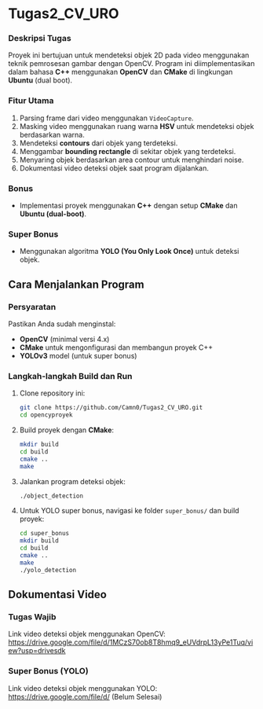# Tugas2_CV_URO

### Deskripsi Tugas
Proyek ini bertujuan untuk mendeteksi objek 2D pada video menggunakan teknik pemrosesan gambar dengan OpenCV. Program ini diimplementasikan dalam bahasa **C++** menggunakan **OpenCV** dan **CMake** di lingkungan **Ubuntu** (dual boot).

### Fitur Utama
1. Parsing frame dari video menggunakan `VideoCapture`.
2. Masking video menggunakan ruang warna **HSV** untuk mendeteksi objek berdasarkan warna.
3. Mendeteksi **contours** dari objek yang terdeteksi.
4. Menggambar **bounding rectangle** di sekitar objek yang terdeteksi.
5. Menyaring objek berdasarkan area contour untuk menghindari noise.
6. Dokumentasi video deteksi objek saat program dijalankan.

### Bonus
- Implementasi proyek menggunakan **C++** dengan setup **CMake** dan **Ubuntu (dual-boot)**.

### Super Bonus
- Menggunakan algoritma **YOLO (You Only Look Once)** untuk deteksi objek.

## Cara Menjalankan Program

### Persyaratan
Pastikan Anda sudah menginstal:
- **OpenCV** (minimal versi 4.x)
- **CMake** untuk mengonfigurasi dan membangun proyek C++
- **YOLOv3** model (untuk super bonus)

### Langkah-langkah Build dan Run
1. Clone repository ini:
   ```bash
   git clone https://github.com/Camn0/Tugas2_CV_URO.git
   cd opencyproyek
   ```

2. Build proyek dengan **CMake**:
   ```bash
   mkdir build
   cd build
   cmake ..
   make
   ```

3. Jalankan program deteksi objek:
   ```bash
   ./object_detection
   ```

4. Untuk YOLO super bonus, navigasi ke folder `super_bonus/` dan build proyek:
   ```bash
   cd super_bonus
   mkdir build
   cd build
   cmake ..
   make
   ./yolo_detection
   ```

## Dokumentasi Video

### Tugas Wajib
Link video deteksi objek menggunakan OpenCV: https://drive.google.com/file/d/1MCzS70ob8T8hmq9_eUVdrpL13yPe1Tuq/view?usp=drivesdk

### Super Bonus (YOLO)
Link video deteksi objek menggunakan YOLO: https://drive.google.com/file/d/ (Belum Selesai)
